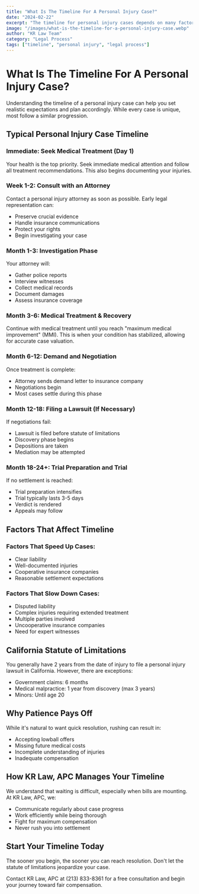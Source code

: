 ```yaml
---
title: "What Is The Timeline For A Personal Injury Case?"
date: "2024-02-22"
excerpt: "The timeline for personal injury cases depends on many factors including the nature of injuries and case complexity. Learn what to expect at each stage."
image: "/images/what-is-the-timeline-for-a-personal-injury-case.webp"
author: "KR Law Team"
category: "Legal Process"
tags: ["timeline", "personal injury", "legal process"]
---
```


# What Is The Timeline For A Personal Injury Case?

Understanding the timeline of a personal injury case can help you set realistic expectations and plan accordingly. While every case is unique, most follow a similar progression.

## Typical Personal Injury Case Timeline

### Immediate: Seek Medical Treatment (Day 1)
Your health is the top priority. Seek immediate medical attention and follow all treatment recommendations. This also begins documenting your injuries.

### Week 1-2: Consult with an Attorney
Contact a personal injury attorney as soon as possible. Early legal representation can:
- Preserve crucial evidence
- Handle insurance communications
- Protect your rights
- Begin investigating your case

### Month 1-3: Investigation Phase
Your attorney will:
- Gather police reports
- Interview witnesses
- Collect medical records
- Document damages
- Assess insurance coverage

### Month 3-6: Medical Treatment & Recovery
Continue with medical treatment until you reach "maximum medical improvement" (MMI). This is when your condition has stabilized, allowing for accurate case valuation.

### Month 6-12: Demand and Negotiation
Once treatment is complete:
- Attorney sends demand letter to insurance company
- Negotiations begin
- Most cases settle during this phase

### Month 12-18: Filing a Lawsuit (If Necessary)
If negotiations fail:
- Lawsuit is filed before statute of limitations
- Discovery phase begins
- Depositions are taken
- Mediation may be attempted

### Month 18-24+: Trial Preparation and Trial
If no settlement is reached:
- Trial preparation intensifies
- Trial typically lasts 3-5 days
- Verdict is rendered
- Appeals may follow

## Factors That Affect Timeline

### Factors That Speed Up Cases:
- Clear liability
- Well-documented injuries
- Cooperative insurance companies
- Reasonable settlement expectations

### Factors That Slow Down Cases:
- Disputed liability
- Complex injuries requiring extended treatment
- Multiple parties involved
- Uncooperative insurance companies
- Need for expert witnesses

## California Statute of Limitations

You generally have 2 years from the date of injury to file a personal injury lawsuit in California. However, there are exceptions:
- Government claims: 6 months
- Medical malpractice: 1 year from discovery (max 3 years)
- Minors: Until age 20

## Why Patience Pays Off

While it's natural to want quick resolution, rushing can result in:
- Accepting lowball offers
- Missing future medical costs
- Incomplete understanding of injuries
- Inadequate compensation

## How KR Law, APC Manages Your Timeline

We understand that waiting is difficult, especially when bills are mounting. At KR Law, APC, we:
- Communicate regularly about case progress
- Work efficiently while being thorough
- Fight for maximum compensation
- Never rush you into settlement

## Start Your Timeline Today

The sooner you begin, the sooner you can reach resolution. Don't let the statute of limitations jeopardize your case.

Contact KR Law, APC at (213) 833-8361 for a free consultation and begin your journey toward fair compensation.